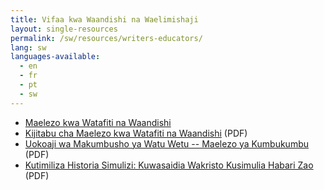 ```yaml
---
title: Vifaa kwa Waandishi na Waelimishaji
layout: single-resources
permalink: /sw/resources/writers-educators/
lang: sw
languages-available:                         
  - en
  - fr
  - pt
  - sw
---
```

*   [Maelezo kwa Watafiti na Waandishi ]({{site.url}}/sw/contribute/submit/)
*   [Kijitabu cha Maelezo kwa Watafiti na Waandishi]({{site.url}}/resources/swahili-instr_manual.pdf) (PDF)
*   [Uokoaji wa Makumbusho ya Watu Wetu -- Maelezo ya Kumbukumbu]({{site.url}}/resources/archives-manual-swahili.pdf) (PDF)
*   [Kutimiliza Historia Simulizi: Kuwasaidia Wakristo Kusimulia Habari Zao]({{site.url}}/resources/oral-history-sw-manual.pdf) (PDF)
